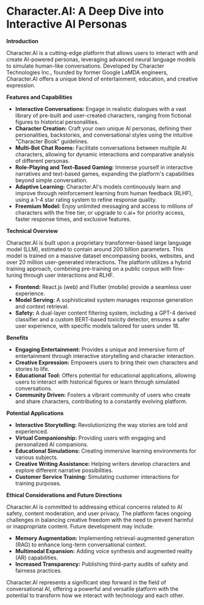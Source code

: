 # Character.AI: A Deep Dive into Interactive AI Personas

**Introduction**

Character.AI is a cutting-edge platform that allows users to interact with and create AI-powered personas, leveraging advanced neural language models to simulate human-like conversations. Developed by Character Technologies Inc., founded by former Google LaMDA engineers, Character.AI offers a unique blend of entertainment, education, and creative expression.

**Features and Capabilities**

* **Interactive Conversations:** Engage in realistic dialogues with a vast library of pre-built and user-created characters, ranging from fictional figures to historical personalities.
* **Character Creation:** Craft your own unique AI personas, defining their personalities, backstories, and conversational styles using the intuitive "Character Book" guidelines.
* **Multi-Bot Chat Rooms:** Facilitate conversations between multiple AI characters, allowing for dynamic interactions and comparative analysis of different personas.
* **Role-Playing and Text-Based Gaming:** Immerse yourself in interactive narratives and text-based games, expanding the platform's capabilities beyond simple conversation.
* **Adaptive Learning:** Character.AI's models continuously learn and improve through reinforcement learning from human feedback (RLHF), using a 1-4 star rating system to refine response quality.
* **Freemium Model:** Enjoy unlimited messaging and access to millions of characters with the free tier, or upgrade to c.ai+ for priority access, faster response times, and exclusive features.

**Technical Overview**

Character.AI is built upon a proprietary transformer-based large language model (LLM), estimated to contain around 200 billion parameters. This model is trained on a massive dataset encompassing books, websites, and over 20 million user-generated interactions. The platform utilizes a hybrid training approach, combining pre-training on a public corpus with fine-tuning through user interactions and RLHF.

* **Frontend:** React.js (web) and Flutter (mobile) provide a seamless user experience.
* **Model Serving:** A sophisticated system manages response generation and context retrieval.
* **Safety:** A dual-layer content filtering system, including a GPT-4 derived classifier and a custom BERT-based toxicity detector, ensures a safer user experience, with specific models tailored for users under 18.

**Benefits**

* **Engaging Entertainment:** Provides a unique and immersive form of entertainment through interactive storytelling and character interaction.
* **Creative Expression:** Empowers users to bring their own characters and stories to life.
* **Educational Tool:** Offers potential for educational applications, allowing users to interact with historical figures or learn through simulated conversations.
* **Community Driven:** Fosters a vibrant community of users who create and share characters, contributing to a constantly evolving platform.

**Potential Applications**

* **Interactive Storytelling:** Revolutionizing the way stories are told and experienced.
* **Virtual Companionship:** Providing users with engaging and personalized AI companions.
* **Educational Simulations:** Creating immersive learning environments for various subjects.
* **Creative Writing Assistance:** Helping writers develop characters and explore different narrative possibilities.
* **Customer Service Training:** Simulating customer interactions for training purposes.

**Ethical Considerations and Future Directions**

Character.AI is committed to addressing ethical concerns related to AI safety, content moderation, and user privacy. The platform faces ongoing challenges in balancing creative freedom with the need to prevent harmful or inappropriate content. Future development may include:

* **Memory Augmentation:** Implementing retrieval-augmented generation (RAG) to enhance long-term conversational context.
* **Multimodal Expansion:** Adding voice synthesis and augmented reality (AR) capabilities.
* **Increased Transparency:** Publishing third-party audits of safety and fairness practices.

Character.AI represents a significant step forward in the field of conversational AI, offering a powerful and versatile platform with the potential to transform how we interact with technology and each other.